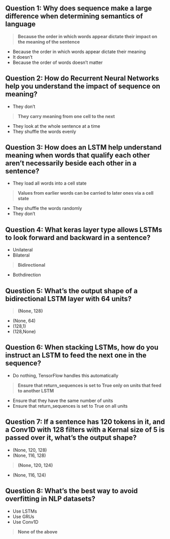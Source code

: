 ## Question 1: Why does sequence make a large difference when determining semantics of language

> **Because the order in which words appear dictate their impact on the meaning of the sentence**
* Because the order in which words appear dictate their meaning
* It doesn’t
* Because the order of words doesn’t matter


## Question 2: How do Recurrent Neural Networks help you understand the impact of sequence on meaning?


* They don’t
> **They carry meaning from one cell to the next**
* They look at the whole sentence at a time
* They shuffle the words evenly


## Question 3: How does an LSTM help understand meaning when words that qualify each other aren’t necessarily beside each other in a sentence?

* They load all words into a cell state
> **Values from earlier words can be carried to later ones via a cell state**
* They shuffle the words randomly
* They don’t


## Question 4: What keras layer type allows LSTMs to look forward and backward in a sentence?

* Unilateral
* Bilateral
> **Bidirectional**
* Bothdirection


## Question 5: What’s the output shape of a bidirectional LSTM layer with 64 units?

> **(None, 128)**
* (None, 64)
* (128,1)
* (128,None)


## Question 6: When stacking LSTMs, how do you instruct an LSTM to feed the next one in the sequence?

* Do nothing, TensorFlow handles this automatically
> **Ensure that return_sequences is set to True only on units that feed to another LSTM**
* Ensure that they have the same number of units
* Ensure that return_sequences is set to True on all units


## Question 7: If a sentence has 120 tokens in it, and a Conv1D with 128 filters with a Kernal size of 5 is passed over it, what’s the output shape?

* (None, 120, 128)
* (None, 116, 128)
> **(None, 120, 124)**
* (None, 116, 124)


## Question 8: What’s the best way to avoid overfitting in NLP datasets?

* Use LSTMs
* Use GRUs
* Use Conv1D
> **None of the above**